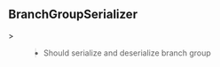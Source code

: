 <h2>BranchGroupSerializer</h2>
> <ul>
<blockquote><li>Should serialize and deserialize branch group</li>
</blockquote><blockquote></ul></blockquote>
